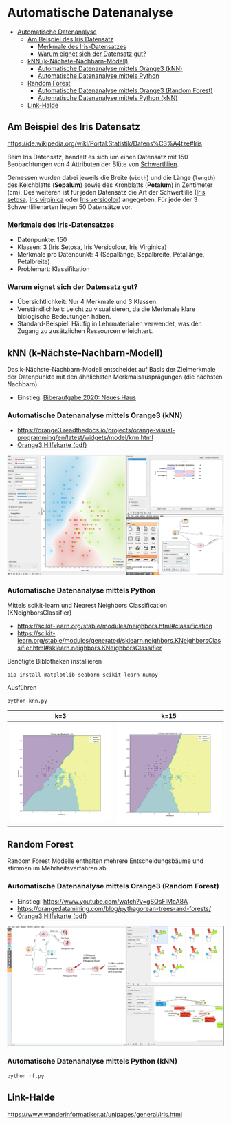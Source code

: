 # Automatische Datenanalyse

- [Automatische Datenanalyse](#automatische-datenanalyse)
  - [Am Beispiel des Iris Datensatz](#am-beispiel-des-iris-datensatz)
    - [Merkmale des Iris-Datensatzes](#merkmale-des-iris-datensatzes)
    - [Warum eignet sich der Datensatz gut?](#warum-eignet-sich-der-datensatz-gut)
  - [kNN (k-Nächste-Nachbarn-Modell)](#knn-k-nächste-nachbarn-modell)
    - [Automatische Datenanalyse mittels Orange3 (kNN)](#automatische-datenanalyse-mittels-orange3-knn)
    - [Automatische Datenanalyse mittels Python](#automatische-datenanalyse-mittels-python)
  - [Random Forest](#random-forest)
    - [Automatische Datenanalyse mittels Orange3 (Random Forest)](#automatische-datenanalyse-mittels-orange3-random-forest)
    - [Automatische Datenanalyse mittels Python (kNN)](#automatische-datenanalyse-mittels-python-knn)
  - [Link-Halde](#link-halde)

## Am Beispiel des Iris Datensatz

<https://de.wikipedia.org/wiki/Portal:Statistik/Datens%C3%A4tze#Iris>

Beim Iris Datensatz, handelt es sich um einen Datensatz mit 150 Beobachtungen
von 4 Attributen der Blüte von [Schwertlilien](https://de.wikipedia.org/wiki/Schwertlilien).

Gemessen wurden dabei jeweils die Breite (`width`) und die Länge (`length`) des
Kelchblatts (**Sepalum**) sowie des Kronblatts (**Petalum**) in Zentimeter (cm). Des
weiteren ist für jeden Datensatz die Art der Schwertlilie ([Iris setosa](https://de.wikipedia.org/wiki/Borsten-Schwertlilie), [Iris
virginica](https://en.wikipedia.org/wiki/Iris_virginica) oder [Iris versicolor](https://de.wikipedia.org/wiki/Verschiedenfarbige_Schwertlilie)) angegeben. Für jede der 3 Schwertlilienarten liegen 50
Datensätze vor.

### Merkmale des Iris-Datensatzes

- Datenpunkte: 150
- Klassen: 3 (Iris Setosa, Iris Versicolour, Iris Virginica)
- Merkmale pro Datenpunkt: 4 (Sepallänge, Sepalbreite, Petallänge, Petalbreite)
- Problemart: Klassifikation

### Warum eignet sich der Datensatz gut?

- Übersichtlichkeit: Nur 4 Merkmale und 3 Klassen.
- Verständlichkeit: Leicht zu visualisieren, da die Merkmale klare biologische Bedeutungen haben.
- Standard-Beispiel: Häufig in Lehrmaterialien verwendet, was den Zugang zu zusätzlichen Ressourcen erleichtert.

## kNN (k-Nächste-Nachbarn-Modell)

Das k-Nächste-Nachbarn-Modell entscheidet auf Basis der Zielmerkmale der
Datenpunkte mit den ähnlichsten Merkmalsausprägungen (die nächsten Nachbarn)

- Einstieg: [Biberaufgabe 2020: Neues Haus](neues_haus.pdf)

### Automatische Datenanalyse mittels Orange3 (kNN)

- <https://orange3.readthedocs.io/projects/orange-visual-programming/en/latest/widgets/model/knn.html>
- [Orange3 Hilfekarte (pdf)](orange3_hilfekarte_knn.pdf)

![Automatische Datenanalyse mittels Orange3 und kNN](orange3_iris_knn.png)

### Automatische Datenanalyse mittels Python

Mittels scikit-learn und Nearest Neighbors Classification (KNeighborsClassifier)

- <https://scikit-learn.org/stable/modules/neighbors.html#classification>
- <https://scikit-learn.org/stable/modules/generated/sklearn.neighbors.KNeighborsClassifier.html#sklearn.neighbors.KNeighborsClassifier>

Benötigte Biblotheken installieren

```shell
pip install matplotlib seaborn scikit-learn numpy
```

Ausführen

```python
python knn.py
```

k=3             |  k=15
:-------------------------:|:-------------------------:
![Automatische Datenanalyse mittels Python und kNN: K=3 ](knn_3.png) | ![Automatische Datenanalyse mittels Python und kNN: K=15 ](knn_15.png)

## Random Forest

Random Forest Modelle enthalten mehrere Entscheidungsbäume und stimmen im
Mehrheitsverfahren ab.

### Automatische Datenanalyse mittels Orange3 (Random Forest)

- Einstieg: <https://www.youtube.com/watch?v=gSQsFIMcA8A>
- <https://orangedatamining.com/blog/pythagorean-trees-and-forests/>
- [Orange3 Hilfekarte (pdf)](orange3_hilfekarte_random_forest.pdf)

![Automatische Datenanalyse mittels Orange3 und Random Forest](orange3_iris_random_forest.png)

### Automatische Datenanalyse mittels Python (kNN)

```python
python rf.py
```

## Link-Halde

<https://www.wanderinformatiker.at/unipages/general/iris.html>

